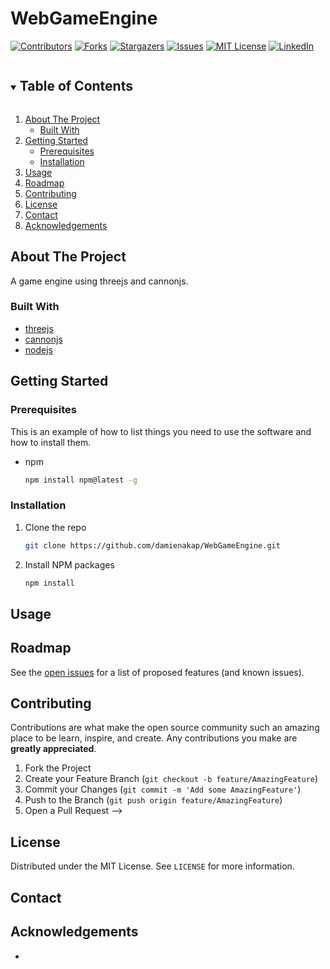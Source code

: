 # WebGameEngine

<!-- PROJECT SHIELDS -->
[![Contributors][contributors-shield]][contributors-url]
[![Forks][forks-shield]][forks-url]
[![Stargazers][stars-shield]][stars-url]
[![Issues][issues-shield]][issues-url]
[![MIT License][license-shield]][license-url]
[![LinkedIn][linkedin-shield]][linkedin-url]

<!-- PROJECT LOGO -->
<!--
<br />
<p align="center">
  <a href="https://github.com/github_username/repo_name">
    <img src="images/logo.png" alt="Logo" width="80" height="80">
  </a>

  <h3 align="center">project_title</h3>

  <p align="center">
    project_description
    <br />
    <a href="https://github.com/github_username/repo_name"><strong>Explore the docs »</strong></a>
    <br />
    <br />
    <a href="https://github.com/github_username/repo_name">View Demo</a>
    ·
    <a href="https://github.com/github_username/repo_name/issues">Report Bug</a>
    ·
    <a href="https://github.com/github_username/repo_name/issues">Request Feature</a>
  </p>
</p>
-->

<!-- TABLE OF CONTENTS -->
<details open="open">
  <summary><h2 style="display: inline-block">Table of Contents</h2></summary>
  <ol>
    <li>
      <a href="#about-the-project">About The Project</a>
      <ul>
        <li><a href="#built-with">Built With</a></li>
      </ul>
    </li>
    <li>
      <a href="#getting-started">Getting Started</a>
      <ul>
        <li><a href="#prerequisites">Prerequisites</a></li>
        <li><a href="#installation">Installation</a></li>
      </ul>
    </li>
    <li><a href="#usage">Usage</a></li>
    <li><a href="#roadmap">Roadmap</a></li>
    <li><a href="#contributing">Contributing</a></li>
    <li><a href="#license">License</a></li>
    <li><a href="#contact">Contact</a></li>
    <li><a href="#acknowledgements">Acknowledgements</a></li>
  </ol>
</details>



<!-- ABOUT THE PROJECT -->
## About The Project

<!--
[![Product Name Screen Shot][product-screenshot]](https://example.com)
-->

A game engine using threejs and cannonjs.


### Built With

* [threejs](https://threejs.org/)
* [cannonjs](https://schteppe.github.io/cannon.js/)
* [nodejs](https://nodejs.org/)



<!-- GETTING STARTED -->
## Getting Started

### Prerequisites

This is an example of how to list things you need to use the software and how to install them.
* npm
  ```sh
  npm install npm@latest -g
  ```

### Installation

1. Clone the repo
   ```sh
   git clone https://github.com/damienakap/WebGameEngine.git
   ```
2. Install NPM packages
   ```sh
   npm install
   ```



<!-- USAGE EXAMPLES -->
## Usage



<!-- ROADMAP -->
## Roadmap

See the [open issues](https://github.com/damienakap/WebGameEngine/issues) for a list of proposed features (and known issues).


<!--
<!-- CONTRIBUTING -->
## Contributing


Contributions are what make the open source community such an amazing place to be learn, inspire, and create. Any contributions you make are **greatly appreciated**.

1. Fork the Project
2. Create your Feature Branch (`git checkout -b feature/AmazingFeature`)
3. Commit your Changes (`git commit -m 'Add some AmazingFeature'`)
4. Push to the Branch (`git push origin feature/AmazingFeature`)
5. Open a Pull Request
-->


<!-- LICENSE -->
## License

Distributed under the MIT License. See `LICENSE` for more information.



<!-- CONTACT -->
## Contact

<!--
Your Name - [@twitter_handle](https://twitter.com/twitter_handle) - email
Project Link: [https://github.com/github_username/repo_name](https://github.com/github_username/repo_name)
-->


<!-- ACKNOWLEDGEMENTS -->
## Acknowledgements

* []()

<!-- MARKDOWN LINKS & IMAGES -->
<!-- https://www.markdownguide.org/basic-syntax/#reference-style-links -->
[contributors-shield]: https://img.shields.io/github/contributors/damienakap/WebGameEngine.svg?style=for-the-badge
[contributors-url]: https://github.com/damienakap/WebGameEngine/graphs/contributors
[forks-shield]: https://img.shields.io/github/forks/damienakap/WebGameEngine.svg?style=for-the-badge
[forks-url]: https://github.com/damienakap/WebGameEngine/network/members
[stars-shield]: https://img.shields.io/github/stars/damienakap/WebGameEngine.svg?style=for-the-badge
[stars-url]: https://github.com/damienakap/WebGameEngine/stargazers
[issues-shield]: https://img.shields.io/github/issues/damienakap/WebGameEngine.svg?style=for-the-badge
[issues-url]: https://github.com/damienakap/WebGameEngine/issues
[license-shield]: https://img.shields.io/github/license/damienakap/WebGameEngine.svg?style=for-the-badge
[license-url]: https://github.com/damienakap/WebGameEngine/blob/master/LICENSE.txt
[linkedin-shield]: https://img.shields.io/badge/-LinkedIn-black.svg?style=for-the-badge&logo=linkedin&colorB=555
[linkedin-url]: https://linkedin.com/in/damienakap
